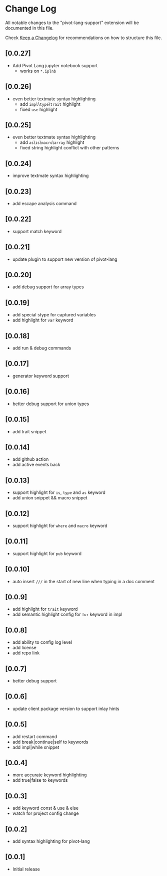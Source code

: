 # Change Log

All notable changes to the "pivot-lang-support" extension will be documented in this file.

Check [Keep a Changelog](http://keepachangelog.com/) for recommendations on how to structure this file.

## [0.0.27]

- Add Pivot Lang jupyter notebook support
  - works on `*.iplnb`

## [0.0.26]

- even better textmate syntax highlighting
  - add `impl`\\`type`\\`trait` highlight
  - fixed `use` highlight

## [0.0.25]

- even better textmate syntax highlighting
  - add `as`\\`is`\\`macro`\\`array` highlight
  - fixed string highlight conflict with other patterns

## [0.0.24]

- improve textmate syntax highlighting

## [0.0.23]

- add escape analysis command

## [0.0.22]

- support match keyword

## [0.0.21]

- update plugin to support new version of pivot-lang

## [0.0.20]

- add debug support for array types

## [0.0.19]

- add special stype for captured variables
- add highlight for `var` keyword

## [0.0.18]

- add run & debug commands

## [0.0.17]

- generator keyword support

## [0.0.16]

- better debug support for union types

## [0.0.15]

- add trait snippet

## [0.0.14]

- add github action
- add active events back

## [0.0.13]

- support highlight for `is`, `type` and `as` keyword
- add union snippet && macro snippet

## [0.0.12]

- support highlight for `where` and `macro` keyword

## [0.0.11]

- support highlight for `pub` keyword

## [0.0.10]

- auto insert `///` in the start of new line when typing in a doc comment

## [0.0.9]

- add highlight for `trait` keyword
- add semantic highlight config for `for` keyword in impl

## [0.0.8]

- add ability to config log level
- add license
- add repo link

## [0.0.7]

- better debug support

## [0.0.6]

- update client package version to support inlay hints

## [0.0.5]

- add restart command
- add break|continue|self to keywords
- add impl|while snippet

## [0.0.4]

- more accurate keyword highlighting
- add true|false to keywords

## [0.0.3]

- add keyword const & use & else
- watch for project config change

## [0.0.2]

- add syntax highlighting for pivot-lang

## [0.0.1]

- Initial release
